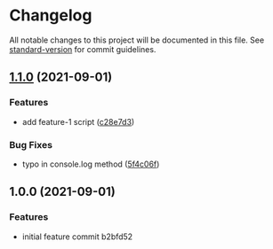# Changelog

All notable changes to this project will be documented in this file. See [standard-version](https://github.com/conventional-changelog/standard-version) for commit guidelines.

## [1.1.0](https://github.com/mokkapps/changelog-generator-demo/compare/v1.0.0...v1.1.0) (2021-09-01)


### Features

* add feature-1 script ([c28e7d3](https://github.com/mokkapps/changelog-generator-demo/commits/c28e7d38efa8deefcd23c263950e5b00226fbd90))


### Bug Fixes

* typo in console.log method ([5f4c06f](https://github.com/mokkapps/changelog-generator-demo/commits/5f4c06fa9f1bf5cd9d6e35e476b7442f132c55b4))

## 1.0.0 (2021-09-01)


### Features

* initial feature commit b2bfd52
